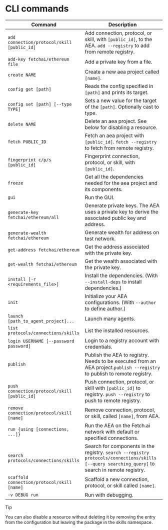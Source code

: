 # CLI commands

| Command                                     | Description                                                                  |
| ------------------------------------------- | ---------------------------------------------------------------------------- |
| `add connection/protocol/skill [public_id]` | Add connection, protocol, or skill, with `[public_id]`, to the AEA. `add --registry` to add from remote registry. |
| `add-key fetchai/ethereum file`             | Add a private key from a file.	                                             |
| `create NAME`                               | Create a new aea project called `[name]`.                                    |
| `config get [path]`                         | Reads the config specified in `[path]` and prints its target.                |
| `config set [path] [--type TYPE]`           | Sets a new value for the target of the `[path]`. Optionally cast to type.    |
| `delete NAME`                               | Delete an aea project. See below for disabling a resource.                   |
| `fetch PUBLIC_ID`                           | Fetch an aea project with `[public_id]`. `fetch --registry` to fetch from remote registry. |
| `fingerprint c/p/s [public_id]`             | Fingerprint connection, protocol, or skill, with `[public_id]`.              |
| `freeze`                                    | Get all the dependencies needed for the aea project and its components.      |
| `gui`                                       | Run the GUI.                                                                 |
| `generate-key fetchai/ethereum/all`         | Generate private keys. The AEA uses a private key to derive the associated public key and address. |
| `generate-wealth fetchai/ethereum`          | Generate wealth for address on test network.                                 |
| `get-address fetchai/ethereum`              | Get the address associated with the private key.                             |
| `get-wealth fetchai/ethereum`               | Get the wealth associated with the private key.                              |
| `install [-r <requirements_file>]`          | Install the dependencies. (With `--install-deps` to install dependencies.)   |
| `init`                                      | Initialize your AEA configurations. (With `--author` to define author.)      |
| `launch [path_to_agent_project]...`         | Launch many agents.                                                          |
| `list protocols/connections/skills`         | List the installed resources.                                                |
| `login USERNAME [--password password]`      | Login to a registry account with credentials.                                |
| `publish`                                   | Publish the AEA to registry. Needs to be executed from an AEA project.`publish --registry` to publish to remote registry. |
| `push connection/protocol/skill [public_id]`| Push connection, protocol, or skill with `[public_id]` to registry.	`push --registry` to push to remote registry. |
| `remove connection/protocol/skill [name]`   | Remove connection, protocol, or skill, called `[name]`, from AEA.            |
| `run {using [connections, ...]}`            | Run the AEA on the Fetch.ai network with default or specified connections.   |
| `search protocols/connections/skills`       | Search for components in the registry. `search --registry protocols/connections/skills [--query searching_query]` to search in remote registry. |
| `scaffold connection/protocol/skill [name]` | Scaffold a new connection, protocol, or skill called `[name]`.               |
| `-v DEBUG run`                              | Run with debugging.                                                          |

<!--
Command  | Description
---------| -----------------------------------------------------------------
`deploy {using [connection, ...]}`  | Deploy the AEA to a server and run it on the Fetch.ai network with default or specified connections.
 -->

<div class="admonition tip">
  <p class="admonition-title">Tip</p>
  <p>You can also disable a resource without deleting it by removing the entry from the configuration but leaving the package in the skills namespace.</p>
</div>

<br />
